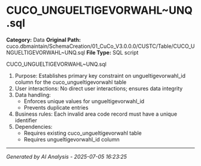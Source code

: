 # CUCO_UNGUELTIGEVORWAHL~UNQ.sql

**Category:** Data
**Original Path:** cuco.dbmaintain/SchemaCreation/01_CuCo_V3.0.0.0/CUSTC/Table/CUCO_UNGUELTIGEVORWAHL~UNQ.sql
**File Type:** SQL script

CUCO_UNGUELTIGEVORWAHL~UNQ.sql
1. Purpose: Establishes primary key constraint on ungueltigevorwahl_id column for the cuco_ungueltigevorwahl table
2. User interactions: No direct user interactions; ensures data integrity
3. Data handling: 
   - Enforces unique values for ungueltigevorwahl_id
   - Prevents duplicate entries
4. Business rules: Each invalid area code record must have a unique identifier
5. Dependencies:
   - Requires existing cuco_ungueltigevorwahl table
   - Requires ungueltigevorwahl_id column

---
*Generated by AI Analysis - 2025-07-05 16:23:25*
